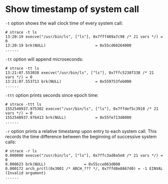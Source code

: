 # Show timestamp of system call

`-t` option shows the wall clock time of every system call:  

	# strace -t ls
	13:20:19 execve("/usr/bin/ls", ["ls"], 0x7fff489a7c98 /* 21 vars */) = 0
	13:20:19 brk(NULL)                      = 0x55cd60264000     
	......

`-tt` option will append microseconds:  

	# strace -tt ls
	13:21:07.553038 execve("/usr/bin/ls", ["ls"], 0x7ffc5238f338 /* 21 vars */) = 0
	13:21:07.553713 brk(NULL)               = 0x559753feb000
	......

`-ttt` option prints seconds since epoch time:  

	# strace -ttt ls
	1552540937.975302 execve("/usr/bin/ls", ["ls"], 0x7ffdef5c3918 /* 21 vars */) = 0
	1552540937.976413 brk(NULL)             = 0x55fe713d8000
	......

`-r` option prints a relative timestamp upon entry to each system call.  This records the time difference between the beginning of successive system calls:  

	# strace -r ls
    0.000000 execve("/usr/bin/ls", ["ls"], 0x7ffc3ad8a5e8 /* 21 vars */) = 0
    0.000623 brk(NULL)                 = 0x55cce063d000
    0.000172 arch_prctl(0x3001 /* ARCH_??? */, 0x7ffd8e8867d0) = -1 EINVAL (Invalid argument)
	......